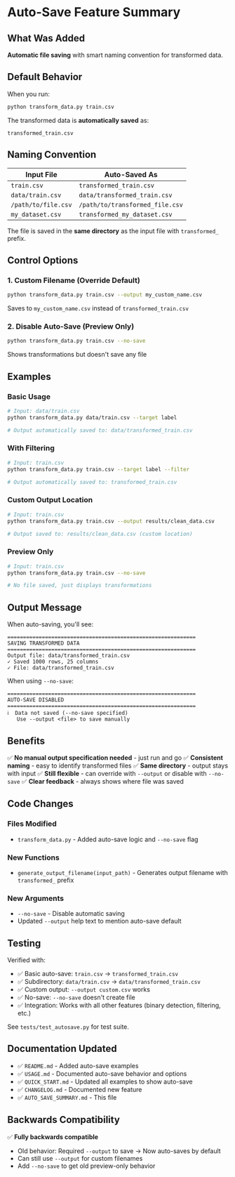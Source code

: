 # Auto-Save Feature Summary

## What Was Added

**Automatic file saving** with smart naming convention for transformed data.

## Default Behavior

When you run:
```bash
python transform_data.py train.csv
```

The transformed data is **automatically saved** as:
```
transformed_train.csv
```

## Naming Convention

| Input File | Auto-Saved As |
|------------|---------------|
| `train.csv` | `transformed_train.csv` |
| `data/train.csv` | `data/transformed_train.csv` |
| `/path/to/file.csv` | `/path/to/transformed_file.csv` |
| `my_dataset.csv` | `transformed_my_dataset.csv` |

The file is saved in the **same directory** as the input file with `transformed_` prefix.

## Control Options

### 1. Custom Filename (Override Default)
```bash
python transform_data.py train.csv --output my_custom_name.csv
```
Saves to `my_custom_name.csv` instead of `transformed_train.csv`

### 2. Disable Auto-Save (Preview Only)
```bash
python transform_data.py train.csv --no-save
```
Shows transformations but doesn't save any file

## Examples

### Basic Usage
```bash
# Input: data/train.csv
python transform_data.py data/train.csv --target label

# Output automatically saved to: data/transformed_train.csv
```

### With Filtering
```bash
# Input: train.csv
python transform_data.py train.csv --target label --filter

# Output automatically saved to: transformed_train.csv
```

### Custom Output Location
```bash
# Input: train.csv
python transform_data.py train.csv --output results/clean_data.csv

# Output saved to: results/clean_data.csv (custom location)
```

### Preview Only
```bash
# Input: train.csv
python transform_data.py train.csv --no-save

# No file saved, just displays transformations
```

## Output Message

When auto-saving, you'll see:

```
============================================================
SAVING TRANSFORMED DATA
============================================================
Output file: data/transformed_train.csv
✓ Saved 1000 rows, 25 columns
✓ File: data/transformed_train.csv
```

When using `--no-save`:

```
============================================================
AUTO-SAVE DISABLED
============================================================
ℹ  Data not saved (--no-save specified)
   Use --output <file> to save manually
```

## Benefits

✅ **No manual output specification needed** - just run and go
✅ **Consistent naming** - easy to identify transformed files
✅ **Same directory** - output stays with input
✅ **Still flexible** - can override with `--output` or disable with `--no-save`
✅ **Clear feedback** - always shows where file was saved

## Code Changes

### Files Modified
- `transform_data.py` - Added auto-save logic and `--no-save` flag

### New Functions
- `generate_output_filename(input_path)` - Generates output filename with `transformed_` prefix

### New Arguments
- `--no-save` - Disable automatic saving
- Updated `--output` help text to mention auto-save default

## Testing

Verified with:
- ✅ Basic auto-save: `train.csv` → `transformed_train.csv`
- ✅ Subdirectory: `data/train.csv` → `data/transformed_train.csv`
- ✅ Custom output: `--output custom.csv` works
- ✅ No-save: `--no-save` doesn't create file
- ✅ Integration: Works with all other features (binary detection, filtering, etc.)

See `tests/test_autosave.py` for test suite.

## Documentation Updated

- ✅ `README.md` - Added auto-save examples
- ✅ `USAGE.md` - Documented auto-save behavior and options
- ✅ `QUICK_START.md` - Updated all examples to show auto-save
- ✅ `CHANGELOG.md` - Documented new feature
- ✅ `AUTO_SAVE_SUMMARY.md` - This file

## Backwards Compatibility

✅ **Fully backwards compatible**
- Old behavior: Required `--output` to save → Now auto-saves by default
- Can still use `--output` for custom filenames
- Add `--no-save` to get old preview-only behavior
